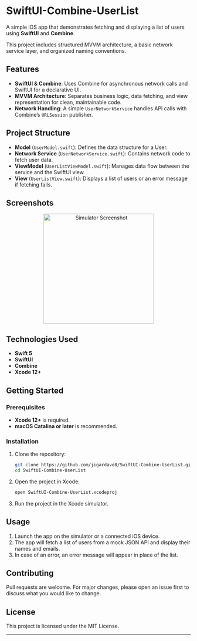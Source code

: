 # SwiftUI-Combine-UserList

A simple iOS app that demonstrates fetching and displaying a list of users using **SwiftUI** and **Combine**. 



This project includes structured MVVM architecture, a basic network service layer, and organized naming conventions.

## Features

- **SwiftUI & Combine**: Uses Combine for asynchronous network calls and SwiftUI for a declarative UI.
- **MVVM Architecture**: Separates business logic, data fetching, and view representation for clean, maintainable code.
- **Network Handling**: A simple `UserNetworkService` handles API calls with Combine’s `URLSession` publisher.

## Project Structure

- **Model** (`UserModel.swift`): Defines the data structure for a User.
- **Network Service** (`UserNetworkService.swift`): Contains network code to fetch user data.
- **ViewModel** (`UserListViewModel.swift`): Manages data flow between the service and the SwiftUI view.
- **View** (`UserListView.swift`): Displays a list of users or an error message if fetching fails.

## Screenshots


<p align="center">
    <img src="https://github.com/user-attachments/assets/4ba8f3cb-8f50-492f-a2c6-d882a4be7a2b" alt="Simulator Screenshot" width="300" height="300">
</p>



## Technologies Used

- **Swift 5**
- **SwiftUI**
- **Combine**
- **Xcode 12+**

## Getting Started

### Prerequisites

- **Xcode 12+** is required.
- **macOS Catalina or later** is recommended.

### Installation

1. Clone the repository:

    ```bash
    git clone https://github.com/jigardave8/SwiftUI-Combine-UserList.git
    cd SwiftUI-Combine-UserList
    ```

2. Open the project in Xcode:

    ```bash
    open SwiftUI-Combine-UserList.xcodeproj
    ```

3. Run the project in the Xcode simulator.

## Usage

1. Launch the app on the simulator or a connected iOS device.
2. The app will fetch a list of users from a mock JSON API and display their names and emails.
3. In case of an error, an error message will appear in place of the list.

## Contributing

Pull requests are welcome. For major changes, please open an issue first to discuss what you would like to change.

## License

This project is licensed under the MIT License.

---

